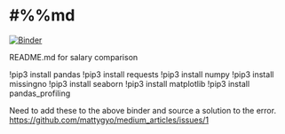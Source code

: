 # #%%md
[![Binder](https://mybinder.org/badge_logo.svg)](https://mybinder.org/v2/gh/mattygyo/medium_articles/HEAD)

README.md for salary comparison

!pip3 install pandas
!pip3 install requests
!pip3 install numpy
!pip3 install missingno
!pip3 install seaborn
!pip3 install matplotlib
!pip3 install pandas_profiling

Need to add these to the above binder and source a solution to the error.
https://github.com/mattygyo/medium_articles/issues/1
